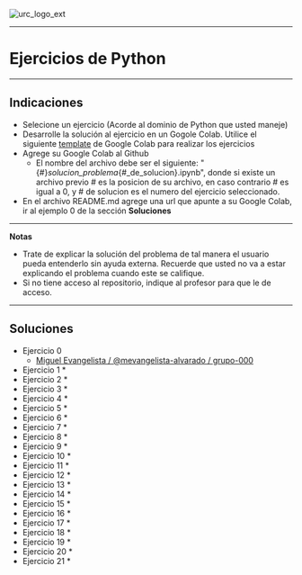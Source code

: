 ![urc_logo_ext](https://github.com/URC-MAC/.github/assets/28746720/1d2b04df-5870-457b-82ab-4eb97ec99e17)
___

# Ejercicios de Python 

_____

## Indicaciones

* Selecione un ejercicio (Acorde al dominio de Python que usted maneje)
* Desarrolle la solución al ejercicio en un Gogole Colab. Utilice el siguiente [template](https://colab.research.google.com/drive/10vygSH7z_Nz6L0yswGtYL_OYL4pkwzbc?usp=sharing) de Google Colab para realizar los ejercicios 
* Agrege su Google Colab al Github
	* El nombre del archivo debe ser el siguiente: "{#}_solucion_problema_{#_de_solucion}.ipynb", donde si existe un archivo previo # es la posicion de su archivo, en caso contrario # es igual a 0, y  # de solucion es el numero del ejercicio seleccionado.
* En el archivo README.md agrege una url que apunte a su Google Colab, ir al ejemplo 0 de la sección __Soluciones__

_____

**Notas**
* Trate de explicar la solución del problema de tal manera el usuario pueda entenderlo sin ayuda externa. Recuerde que usted no va a estar explicando el problema cuando este se califique.
* Si no tiene acceso al repositorio, indique al profesor para que le de acceso.

_____

## Soluciones

* Ejercicio 0
	* [Miguel Evangelista / @mevangelista-alvarado / grupo-000](colab-url)
* Ejercicio 1
	* 
* Ejercicio 2
	*
* Ejercicio 3
	*
* Ejercicio 4
	* 
* Ejercicio 5
	* 
* Ejercicio 6
	*
* Ejercicio 7
	* 
* Ejercicio 8
	* 
* Ejercicio 9
	*
* Ejercicio 10
	* 
* Ejercicio 11
	* 
* Ejercicio 12
	*
* Ejercicio 13
	* 
* Ejercicio 14
	* 
* Ejercicio 15
	*
* Ejercicio 16
	* 
* Ejercicio 17
	* 
* Ejercicio 18
	*
* Ejercicio 19
	* 
* Ejercicio 20
	* 
* Ejercicio 21
	*
